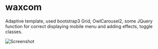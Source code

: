 # waxcom
Adaptive template, used bootstrap3 Grid, OwlCarousel2, some JQuery function for correct displaying mobile menu and adding effects, toggle classes. 

![Screenshot](/images/screenshot.png?raw=true)
